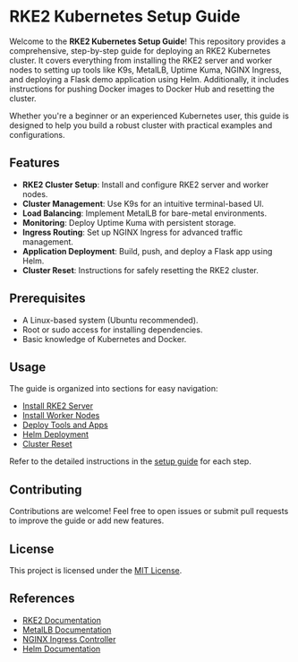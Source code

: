 # RKE2 Kubernetes Setup Guide

Welcome to the **RKE2 Kubernetes Setup Guide**! This repository provides a comprehensive, step-by-step guide for deploying an RKE2 Kubernetes cluster. It covers everything from installing the RKE2 server and worker nodes to setting up tools like K9s, MetalLB, Uptime Kuma, NGINX Ingress, and deploying a Flask demo application using Helm. Additionally, it includes instructions for pushing Docker images to Docker Hub and resetting the cluster.

Whether you're a beginner or an experienced Kubernetes user, this guide is designed to help you build a robust cluster with practical examples and configurations.

## Features
- **RKE2 Cluster Setup**: Install and configure RKE2 server and worker nodes.
- **Cluster Management**: Use K9s for an intuitive terminal-based UI.
- **Load Balancing**: Implement MetalLB for bare-metal environments.
- **Monitoring**: Deploy Uptime Kuma with persistent storage.
- **Ingress Routing**: Set up NGINX Ingress for advanced traffic management.
- **Application Deployment**: Build, push, and deploy a Flask app using Helm.
- **Cluster Reset**: Instructions for safely resetting the RKE2 cluster.


## Prerequisites
- A Linux-based system (Ubuntu recommended).
- Root or sudo access for installing dependencies.
- Basic knowledge of Kubernetes and Docker.

## Usage
The guide is organized into sections for easy navigation:
- [Install RKE2 Server](#install-rke2-server)
- [Install Worker Nodes](#install-rke2-worker-node)
- [Deploy Tools and Apps](#install-metallb)
- [Helm Deployment](#deploy-flask-demo-app-with-helm)
- [Cluster Reset](#reset-rke2-cluster)

Refer to the detailed instructions in the [setup guide](docs/setup-guide.md) for each step.

## Contributing
Contributions are welcome! Feel free to open issues or submit pull requests to improve the guide or add new features.

## License
This project is licensed under the [MIT License](LICENSE).

## References
- [RKE2 Documentation](https://docs.rke2.io/)
- [MetalLB Documentation](https://metallb.universe.tf/)
- [NGINX Ingress Controller](https://kubernetes.github.io/ingress-nginx/)
- [Helm Documentation](https://helm.sh/docs/)

